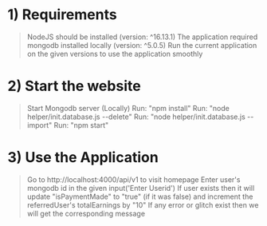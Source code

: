 # 1) Requirements
  > NodeJS should be installed (version: ^16.13.1)
  > The application required mongodb installed locally (version: ^5.0.5)
  > Run the current application on the given versions to use the application smoothly

# 2) Start the website
  > Start Mongodb server (Locally)
  > Run: "npm install"
  > Run: "node helper/init.database.js --delete"
  > Run: "node helper/init.database.js --import"
  > Run: "npm start"

# 3) Use the Application
  > Go to http://localhost:4000/api/v1 to visit homepage
  > Enter user's mongodb id in the given input('Enter Userid')
  > If user exists then it will update "isPaymentMade" to "true" (if it was false) and increment the referredUser's totalEarnings by "10"
  > If any error or glitch exist then we will get the corresponding message